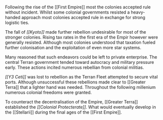 Following the rise of the [[First Empire]] most the colonies accepted rule without incident. Whilst some colonial governments resisted a heavy-handed approach most colonies accepted rule in exchange for strong logistic ties.

The fall of *[[Kyoto]]* made further rebellion undesirable for most of the stronger colonies. Rising tax rates in the first era of the Empir however were generally resisted. Although most colonies understood that taxation fueled further colonisation and the exploitation of even more star systems. 

Many reasoned that such endeavors could be left to private enterprise. The central Terran government tended toward autocracy and military pressure early. These actions incited numerous rebellian from colonial militias.

*[[Y3 Ceti]]* was lost to rebellion as the Terran Fleet attempted to secure vital ports. Although unsuccessful these rebellions made clear to [[Greater Terra]] that a lighter hand was needed. Throughout the following millenium numerous colonial freedoms were granted.

To counteract the decentralisation of the Empire, [[Greater Terra]] established the *[[Colonial Protecterate]]*. What would eventually develop in the [[Stellarii]] during the final ages of the [[First Empire]].